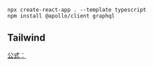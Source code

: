 #

```
npx create-react-app . --template typescript
npm install @apollo/client graphql
```

## Tailwind

[公式：](https://tailwindcss.com/docs/installation)
